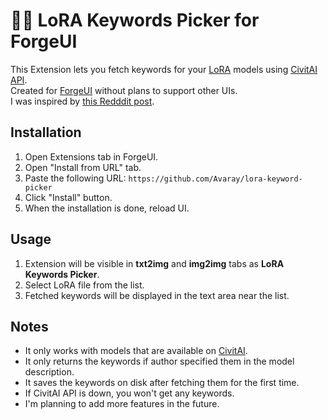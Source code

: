 # 🧙‍♂️ LoRA Keywords Picker for ForgeUI

This Extension lets you fetch keywords for your [LoRA](https://wiki.civitai.com/wiki/Low-Rank_Adaptation) models using [CivitAI API](https://developer.civitai.com/docs/api/public-rest).  
Created for [ForgeUI](https://github.com/lllyasviel/stable-diffusion-webui-forge) without plans to support other UIs.  
I was inspired by [this Redddit post](https://www.reddit.com/r/StableDiffusion/comments/1gbjasv/automatic1111_and_loras_for_generation_is_there/).

## Installation

1. Open Extensions tab in ForgeUI.
2. Open "Install from URL" tab.
3. Paste the following URL: `https://github.com/Avaray/lora-keyword-picker`
4. Click "Install" button.
5. When the installation is done, reload UI.

## Usage

1. Extension will be visible in **txt2img** and **img2img** tabs as **LoRA Keywords Picker**.
2. Select LoRA file from the list.
3. Fetched keywords will be displayed in the text area near the list.

## Notes

- It only works with models that are available on [CivitAI](https://civitai.com/models).
- It only returns the keywords if author specified them in the model description.
- It saves the keywords on disk after fetching them for the first time. 
- If CivitAI API is down, you won't get any keywords.
- I'm planning to add more features in the future.
